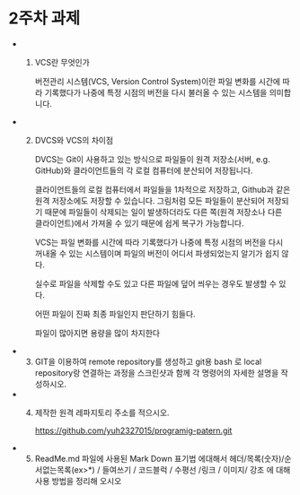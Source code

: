 # 2주차 과제
* 1. VCS란 무엇인가

     버전관리 시스템(VCS, Version Control System)이란 파일 변화를 시간에 따라 기록했다가 나중에 특정 시점의 버전을 다시 불러올 수 있는 시스템을 의미합니다.

* 2. DVCS와 VCS의 차이점

     DVCS는 Git이 사용하고 있는 방식으로 파일들이 원격 저장소(서버, e.g. GitHub)와 클라이언트들의 각 로컬 컴퓨터에 분산되어 저장됩니다.

     클라이언트들의 로컬 컴퓨터에서 파일들을 1차적으로 저장하고, Github과 같은 원격 저장소에도 저장할 수 있습니다. 그림처럼 모든 파일들이 분산되어 저장되기 때문에 파일들이 삭제되는 일이 발생하더라도 다른 쪽(원격 저장소나 다른 클라이언트)에서 가져올 수 있기 때문에 쉽게 복구가 가능합니다.


     VCS는 파일 변화를 시간에 따라 기록했다가 나중에 특정 시점의 버전을 다시 꺼내올 수 있는 시스템이며 
     파일의 버전이 어디서 파생되었는지 알기가 쉽지 않다.
     
     실수로 파일을 삭제할 수도 있고 다른 파일에 덮어 씌우는 경우도 발생할 수 있다.
     
     어떤 파일이 진짜 최종 파일인지 판단하기 힘들다.
     
     
     파일이 많아지면 용량을 많이 차지한다

* 3. GIT을 이용하여 remote repository를 생성하고 git용 bash 로 local repository랑 연결하는 과정을 스크린샷과 함께 각 명령어의 자세한 설명을 작성하시오.

* 4. 제작한 원격 레파지토리 주소를 적으시오.

     https://github.com/yuh2327015/programig-patern.git

* 5. ReadMe.md 파일에 사용된 Mark Down 표기법 에대해서 헤더/목록(숫자)/순서없는목록(ex>*) / 들여쓰기 / 코드블럭 / 수평선 /링크 / 이미지/ 강조 
에 대해 사용 방법을 정리해 오시오


